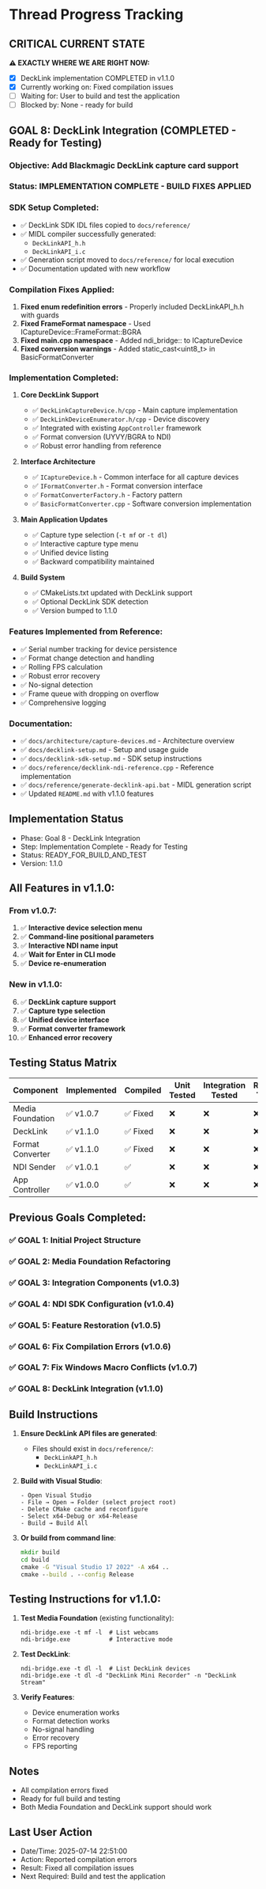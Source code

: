 # Thread Progress Tracking

## CRITICAL CURRENT STATE
**⚠️ EXACTLY WHERE WE ARE RIGHT NOW:**
- [x] DeckLink implementation COMPLETED in v1.1.0
- [x] Currently working on: Fixed compilation issues
- [ ] Waiting for: User to build and test the application
- [ ] Blocked by: None - ready for build

## GOAL 8: DeckLink Integration (COMPLETED - Ready for Testing)
### Objective: Add Blackmagic DeckLink capture card support

### Status: IMPLEMENTATION COMPLETE - BUILD FIXES APPLIED

### SDK Setup Completed:
- ✅ DeckLink SDK IDL files copied to `docs/reference/`
- ✅ MIDL compiler successfully generated:
  - `DeckLinkAPI_h.h`
  - `DeckLinkAPI_i.c`
- ✅ Generation script moved to `docs/reference/` for local execution
- ✅ Documentation updated with new workflow

### Compilation Fixes Applied:
1. **Fixed enum redefinition errors** - Properly included DeckLinkAPI_h.h with guards
2. **Fixed FrameFormat namespace** - Used ICaptureDevice::FrameFormat::BGRA
3. **Fixed main.cpp namespace** - Added ndi_bridge:: to ICaptureDevice
4. **Fixed conversion warnings** - Added static_cast<uint8_t> in BasicFormatConverter

### Implementation Completed:
1. **Core DeckLink Support**
   - ✅ `DeckLinkCaptureDevice.h/cpp` - Main capture implementation
   - ✅ `DeckLinkDeviceEnumerator.h/cpp` - Device discovery
   - ✅ Integrated with existing `AppController` framework
   - ✅ Format conversion (UYVY/BGRA to NDI)
   - ✅ Robust error handling from reference

2. **Interface Architecture**
   - ✅ `ICaptureDevice.h` - Common interface for all capture devices
   - ✅ `IFormatConverter.h` - Format conversion interface
   - ✅ `FormatConverterFactory.h` - Factory pattern
   - ✅ `BasicFormatConverter.cpp` - Software conversion implementation

3. **Main Application Updates**
   - ✅ Capture type selection (`-t mf` or `-t dl`)
   - ✅ Interactive capture type menu
   - ✅ Unified device listing
   - ✅ Backward compatibility maintained

4. **Build System**
   - ✅ CMakeLists.txt updated with DeckLink support
   - ✅ Optional DeckLink SDK detection
   - ✅ Version bumped to 1.1.0

### Features Implemented from Reference:
- ✅ Serial number tracking for device persistence
- ✅ Format change detection and handling
- ✅ Rolling FPS calculation
- ✅ Robust error recovery
- ✅ No-signal detection
- ✅ Frame queue with dropping on overflow
- ✅ Comprehensive logging

### Documentation:
- ✅ `docs/architecture/capture-devices.md` - Architecture overview
- ✅ `docs/decklink-setup.md` - Setup and usage guide
- ✅ `docs/decklink-sdk-setup.md` - SDK setup instructions
- ✅ `docs/reference/decklink-ndi-reference.cpp` - Reference implementation
- ✅ `docs/reference/generate-decklink-api.bat` - MIDL generation script
- ✅ Updated `README.md` with v1.1.0 features

## Implementation Status
- Phase: Goal 8 - DeckLink Integration
- Step: Implementation Complete - Ready for Testing
- Status: READY_FOR_BUILD_AND_TEST
- Version: 1.1.0

## All Features in v1.1.0:
### From v1.0.7:
1. ✅ **Interactive device selection menu**
2. ✅ **Command-line positional parameters**
3. ✅ **Interactive NDI name input**
4. ✅ **Wait for Enter in CLI mode**
5. ✅ **Device re-enumeration**

### New in v1.1.0:
6. ✅ **DeckLink capture support**
7. ✅ **Capture type selection**
8. ✅ **Unified device interface**
9. ✅ **Format converter framework**
10. ✅ **Enhanced error recovery**

## Testing Status Matrix
| Component | Implemented | Compiled | Unit Tested | Integration Tested | Runtime Tested |
|-----------|------------|----------|-------------|-------------------|----------------|
| Media Foundation | ✅ v1.0.7 | ✅ Fixed | ❌ | ❌ | ❌ |
| DeckLink | ✅ v1.1.0 | ✅ Fixed | ❌ | ❌ | ❌ |
| Format Converter | ✅ v1.1.0 | ✅ Fixed | ❌ | ❌ | ❌ |
| NDI Sender | ✅ v1.0.1 | ✅ | ❌ | ❌ | ❌ |
| App Controller | ✅ v1.0.0 | ✅ | ❌ | ❌ | ❌ |

## Previous Goals Completed:
### ✅ GOAL 1: Initial Project Structure
### ✅ GOAL 2: Media Foundation Refactoring
### ✅ GOAL 3: Integration Components (v1.0.3)
### ✅ GOAL 4: NDI SDK Configuration (v1.0.4)
### ✅ GOAL 5: Feature Restoration (v1.0.5)
### ✅ GOAL 6: Fix Compilation Errors (v1.0.6)
### ✅ GOAL 7: Fix Windows Macro Conflicts (v1.0.7)
### ✅ GOAL 8: DeckLink Integration (v1.1.0)

## Build Instructions
1. **Ensure DeckLink API files are generated**:
   - Files should exist in `docs/reference/`:
     - `DeckLinkAPI_h.h`
     - `DeckLinkAPI_i.c`

2. **Build with Visual Studio**:
   ```
   - Open Visual Studio
   - File → Open → Folder (select project root)
   - Delete CMake cache and reconfigure
   - Select x64-Debug or x64-Release
   - Build → Build All
   ```

3. **Or build from command line**:
   ```cmd
   mkdir build
   cd build
   cmake -G "Visual Studio 17 2022" -A x64 ..
   cmake --build . --config Release
   ```

## Testing Instructions for v1.1.0:
1. **Test Media Foundation** (existing functionality):
   ```
   ndi-bridge.exe -t mf -l  # List webcams
   ndi-bridge.exe           # Interactive mode
   ```

2. **Test DeckLink**:
   ```
   ndi-bridge.exe -t dl -l  # List DeckLink devices
   ndi-bridge.exe -t dl -d "DeckLink Mini Recorder" -n "DeckLink Stream"
   ```

3. **Verify Features**:
   - Device enumeration works
   - Format detection works
   - No-signal handling
   - Error recovery
   - FPS reporting

## Notes
- All compilation errors fixed
- Ready for full build and testing
- Both Media Foundation and DeckLink support should work

## Last User Action
- Date/Time: 2025-07-14 22:51:00
- Action: Reported compilation errors
- Result: Fixed all compilation issues
- Next Required: Build and test the application

